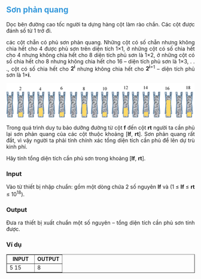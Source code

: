 <div class="problem_description" id="problem_description">
			<h2 style="text-align:justify"><span style="color:#3498db"><strong>Sơn phản quang</strong></span></h2>

<p style="text-align:justify">Dọc bên đường cao tốc người ta dựng hàng cột làm rào chắn. Các cột được đánh số từ 1 trở đi.</span></p>

<p style="text-align:justify"> các cột chẵn có phủ sơn phản quang. Những cột có số chẵn nhưng không chia hết cho 4 được phủ sơn trên diện tích 1×1, ở những cột có số chia hết cho 4 nhưng không chia hết cho 8 diện tích phủ sơn là 1×2, ở những cột có số chia hết cho 8 nhưng không chia hết cho 16 – diện tích phủ sơn là 1×3, . . ., cột có số chia hết cho </span><strong>2<sup>i</sup></span></strong> nhưng không chia hết cho </span><strong>2<sup>i</sup></span></strong><sup>+1</span></sup> – diện tích phủ sơn là 1×</span><strong>i</span></strong>.</span></p>

<p style="text-align:justify"><img src="download.png"></p>

<p style="text-align:justify">Trong quá trình duy tu bảo dưỡng đường từ cột </span><strong>f</span></strong> đến cột </span><strong>rt</span></strong> người ta cần phủ lại sơn phản quang của các cột thuộc khoảng [</span><strong>lf</span></strong>, </span><strong>rt</span></strong>]. Sơn phản quang rất đắt, vì vậy người ta phải tính chính xác tổng diện tích cần phủ để lên dự trù kinh phí.</span></p>

<p style="text-align:justify">Hãy tính tổng diện tích cần phủ sơn trong khoảng [</span><strong>lf</span></strong>, </span><strong>rt</span></strong>].</span></p>

<h3 style="text-align:justify"><strong>Input</strong></h3>

<p style="text-align:justify">Vào từ thiết bị nhập chuẩn: gồm một dòng chứa 2 số nguyên </span><strong>lf</span></strong> và </span><strongrt</span></strong> (1 ≤ </span><strong>lf</span></strong> ≤ </span><strong>rt</span></strong> ≤ 10<sup>18</sup>).</span></p>

<h3 style="text-align:justify"><strong>Output</strong></h3>

<p style="text-align:justify">Đưa ra thiết bị xuất chuẩn một số nguyên – tổng diện tích cần phủ sơn tính được.</span></p>

<h3 style="text-align:justify"><strong>Ví dụ</strong></h3>

<table border="1" cellpadding="1" cellspacing="1" style="width:100%">
	<tbody>
		<tr>
			<td style="text-align:center; vertical-align:top; width:50%"><strong>INPUT</strong></td>
			<td style="text-align:center; vertical-align:top; width:50%"><strong>OUTPUT</strong></td>
		</tr>
		<tr>
			<td style="vertical-align:top; width:50%">5 15
             </td>
			<td style="vertical-align:top; width:50%">8</td>
		</tr>
	</tbody>
</table>